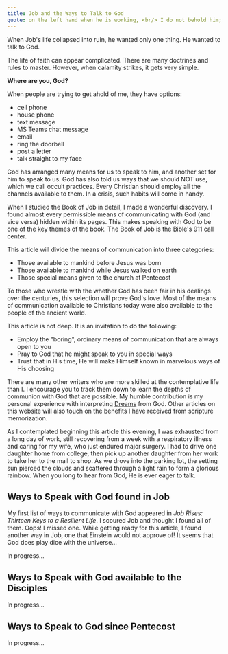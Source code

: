 ```yaml
---
title: Job and the Ways to Talk to God
quote: on the left hand when he is working, <br/> I do not behold him; <br/> he turns to the right hand, <br/> but I do not see him. - Job 23:9
---
```

When Job's life collapsed into ruin, he wanted only one thing. He wanted to talk to God.

The life of faith can appear complicated. There are many doctrines and rules to master.
However, when calamity strikes, it gets very simple. 

**Where are you, God?**

When people are trying to get ahold of me, they have options:

  - cell phone
  - house phone
  - text message
  - MS Teams chat message
  - email
  - ring the doorbell
  - post a letter
  - talk straight to my face

God has arranged many means for us to speak to him, and another set for him to speak to us.
God has also told us ways that we should NOT use, which we call occult practices.
Every Christian should employ all the channels available to them. In a crisis, such habits
will come in handy.

When I studied the Book of Job in detail, I made a wonderful discovery. I found almost every permissible 
means of communicating with God (and vice versa) hidden within its pages. This makes speaking
with God to be one of the key themes of the book. The Book of Job is the Bible's 911 call center.

This article will divide the means of communication into three categories:

  - Those available to mankind before Jesus was born
  - Those available to mankind while Jesus walked on earth
  - Those special means given to the church at Pentecost

To those who wrestle with the whether God has been fair in his dealings over the centuries, this
selection will prove God's love. Most of the means of communication available to Christians today
were also available to the people of the ancient world.

This article is not deep. It is an invitation to do the following:

  - Employ the "boring", ordinary means of communication that are always open to you
  - Pray to God that he might speak to you in special ways
  - Trust that in His time, He will make Himself known in marvelous ways of His choosing

There are many other writers who are more skilled at the contemplative life than I.
I encourage you to track them down to learn the depths of communion with God that are possible.
My humble contribution is my personal experience with interpreting [Dreams](./dreams.html) from God.
Other articles on this website will also touch on the benefits I have received from scripture memorization.

As I contemplated beginning this article this evening, I was exhausted from a long day of work,
still recovering from a week with a respiratory illness and caring for my wife, who just
endured major surgery. I had to drive one daughter home from college, then pick up another daughter 
from her work to take her to the mall to shop. As we drove into the parking lot, the setting sun
pierced the clouds and scattered through a light rain to form a glorious rainbow. When you long 
to hear from God, He is ever eager to talk.

## Ways to Speak with God found in Job

My first list of ways to communicate with God appeared in *Job Rises: Thirteen Keys to a Resilient Life*.
I scoured Job and thought I found all of them. Oops! I missed one. While getting ready for this article,
I found another way in Job, one that Einstein would not approve of! It seems that God does play dice with the universe...

In progress...


## Ways to Speak with God available to the Disciples

In progress...

## Ways to Speak to God since Pentecost

In progress...